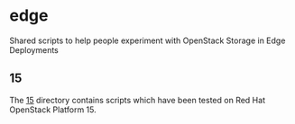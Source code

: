 # edge
Shared scripts to help people experiment with OpenStack Storage in Edge Deployments

## 15
The [15](15) directory contains scripts which have been tested on Red Hat OpenStack Platform 15.
